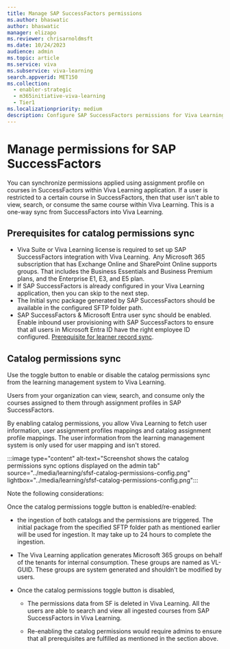```yaml
---
title: Manage SAP SuccessFactors permissions
ms.author: bhaswatic
author: bhaswatic
manager: elizapo
ms.reviewer: chrisarnoldmsft
ms.date: 10/24/2023
audience: admin
ms.topic: article
ms.service: viva
ms.subservice: viva-learning
search.appverid: MET150
ms.collection:
  - enabler-strategic
  - m365initiative-viva-learning
  - Tier1
ms.localizationpriority: medium
description: Configure SAP SuccessFactors permissions for Viva Learning integration.
---
```


# Manage permissions for SAP SuccessFactors

You can synchronize permissions applied using assignment profile on courses in SuccessFactors within Viva Learning application.  If a user is restricted to a certain course in SuccessFactors, then that user isn't able to view, search, or consume the same course within Viva Learning. This is a one-way sync from SuccessFactors into Viva Learning.

## Prerequisites for catalog permissions sync

- Viva Suite or Viva Learning license is required to set up SAP SuccessFactors integration with Viva Learning.  
Any Microsoft 365 subscription that has Exchange Online and SharePoint Online supports groups. That includes the Business Essentials and Business Premium plans, and the Enterprise E1, E3, and E5 plan.
- If SAP SuccessFactors is already configured in your Viva Learning application, then you can skip to the next step.
- The Initial sync package generated by SAP SuccessFactors should be available in the configured SFTP folder path. 
- SAP SuccessFactors & Microsoft Entra user sync should be enabled. Enable inbound user provisioning with SAP SuccessFactors to ensure that all users in Microsoft Entra ID have the right employee ID configured. [Prerequisite for learner record sync](/viva/learning/sfsf-enable-learning-record-sync).

## Catalog permissions sync

Use the toggle button to enable or disable the catalog permissions sync from the learning management system to Viva Learning.  

Users from your organization can view, search, and consume only the courses assigned to them through assignment profiles in SAP SuccessFactors.  

By enabling catalog permissions, you allow Viva Learning to fetch user information, user assignment profiles mappings and catalog assignment profile mappings. The user information from the learning management system is only used for user mapping and isn't stored.

:::image type="content" alt-text="Screenshot shows the catalog permissions sync options displayed on the admin tab" source="../media/learning/sfsf-catalog-permissions-config.png" lightbox="../media/learning/sfsf-catalog-permissions-config.png":::


Note the following considerations:

Once the catalog permissions toggle button is enabled/re-enabled:

- the ingestion of both catalogs and the permissions are triggered. The initial package from the specified SFTP folder path as mentioned earlier will be used for ingestion. It may take up to 24 hours to complete the ingestion.  

- The Viva Learning application generates Microsoft 365 groups on behalf of the tenants for internal consumption. These groups are named as VL-GUID. These groups are system generated and shouldn’t be modified by users. 

- Once the catalog permissions toggle button is disabled,  

    - The permissions data from SF  is deleted in Viva Learning. All the users are able to search and view all ingested courses from SAP SuccessFactors in Viva Learning.  

    - Re-enabling the catalog permissions would require admins to ensure that all prerequisites are fulfilled as mentioned in the section above.
